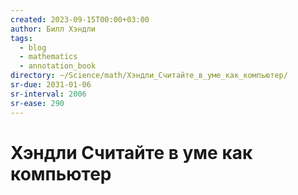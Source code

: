 ```yaml
---
created: 2023-09-15T00:00+03:00
author: Билл Хэндли
tags:
  - blog
  - mathematics
  - annotation_book
directory: ~/Science/math/Хэндли_Считайте_в_уме_как_компьютер/
sr-due: 2031-01-06
sr-interval: 2006
sr-ease: 290
---
```


# Хэндли Считайте в уме как компьютер

